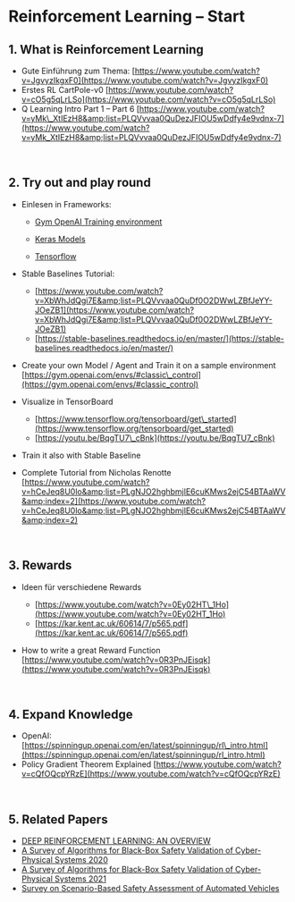 # Reinforcement Learning – Start

## 1. What is Reinforcement Learning

  - Gute Einführung zum Thema:
  [https://www.youtube.com/watch?v=JgvyzIkgxF0](https://www.youtube.com/watch?v=JgvyzIkgxF0)
  - Erstes RL CartPole-v0
  [https://www.youtube.com/watch?v=cO5g5qLrLSo](https://www.youtube.com/watch?v=cO5g5qLrLSo)
  - Q Learning Intro Part 1 – Part 6
  [https://www.youtube.com/watch?v=yMk\_XtIEzH8&amp;list=PLQVvvaa0QuDezJFIOU5wDdfy4e9vdnx-7](https://www.youtube.com/watch?v=yMk_XtIEzH8&amp;list=PLQVvvaa0QuDezJFIOU5wDdfy4e9vdnx-7)
<br>

## 2. Try out and play round

- Einlesen in Frameworks:

  - [Gym OpenAI Training environment](https://gym.openai.com/docs/)

  - [Keras Models](https://keras.io/api/models/model/)

  - [Tensorflow](https://www.tensorflow.org/agents/tutorials/0_intro_rl)


- Stable Baselines Tutorial:
  - [https://www.youtube.com/watch?v=XbWhJdQgi7E&amp;list=PLQVvvaa0QuDf0O2DWwLZBfJeYY-JOeZB1](https://www.youtube.com/watch?v=XbWhJdQgi7E&amp;list=PLQVvvaa0QuDf0O2DWwLZBfJeYY-JOeZB1)
  - [https://stable-baselines.readthedocs.io/en/master/](https://stable-baselines.readthedocs.io/en/master/)
- Create your own Model / Agent and Train it on a sample environment
[https://gym.openai.com/envs/#classic\_control](https://gym.openai.com/envs/#classic_control)
- Visualize in TensorBoard
  - [https://www.tensorflow.org/tensorboard/get\_started](https://www.tensorflow.org/tensorboard/get_started)
  - [https://youtu.be/BqgTU7\_cBnk](https://youtu.be/BqgTU7_cBnk)
- Train it also with Stable Baseline
- Complete Tutorial from Nicholas Renotte
[https://www.youtube.com/watch?v=hCeJeq8U0lo&amp;list=PLgNJO2hghbmjlE6cuKMws2ejC54BTAaWV&amp;index=2](https://www.youtube.com/watch?v=hCeJeq8U0lo&amp;list=PLgNJO2hghbmjlE6cuKMws2ejC54BTAaWV&amp;index=2)
<br>

## 3. Rewards

- Ideen für verschiedene Rewards
  - [https://www.youtube.com/watch?v=0Ey02HT\_1Ho](https://www.youtube.com/watch?v=0Ey02HT_1Ho)
  - [https://kar.kent.ac.uk/60614/7/p565.pdf](https://kar.kent.ac.uk/60614/7/p565.pdf)


- How to write a great Reward Function
[https://www.youtube.com/watch?v=0R3PnJEisqk](https://www.youtube.com/watch?v=0R3PnJEisqk)
<br>

## 4. Expand Knowledge

- OpenAI:
[https://spinningup.openai.com/en/latest/spinningup/rl\_intro.html](https://spinningup.openai.com/en/latest/spinningup/rl_intro.html)
- Policy Gradient Theorem Explained
[https://www.youtube.com/watch?v=cQfOQcpYRzE](https://www.youtube.com/watch?v=cQfOQcpYRzE)
<br>

## 5. Related Papers
- [DEEP REINFORCEMENT LEARNING: AN OVERVIEW](https://arxiv.org/pdf/1701.07274.pdf?source=post_page---------------------------)
- [A Survey of Algorithms for Black-Box Safety Validation of Cyber-Physical Systems 2020](https://arxiv.org/pdf/2005.02979.pdf)
- [A Survey of Algorithms for Black-Box Safety Validation of Cyber-Physical Systems 2021](https://jair.org/index.php/jair/article/view/12716/26727)
- [Survey on Scenario-Based Safety Assessment of Automated Vehicles](https://ieeexplore.ieee.org/stamp/stamp.jsp?tp=&arnumber=9090897)

